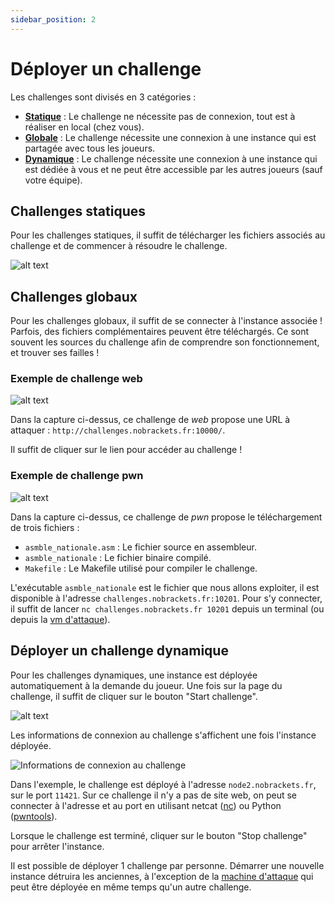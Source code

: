 ```yaml
---
sidebar_position: 2
---
```


# Déployer un challenge

Les challenges sont divisés en 3 catégories :
- [**Statique**](#challenges-statiques) : Le challenge ne nécessite pas de connexion, tout est à réaliser en local (chez vous).
- [**Globale**](#challenges-globaux) : Le challenge nécessite une connexion à une instance qui est partagée avec tous les joueurs.
- [**Dynamique**](#d%C3%A9ployer-un-challenge-dynamique) : Le challenge nécessite une connexion à une instance qui est dédiée à vous et ne peut être accessible par les autres joueurs (sauf votre équipe).

## Challenges statiques

Pour les challenges statiques, il suffit de télécharger les fichiers associés au challenge et de commencer à résoudre le challenge.

![alt text](image-11.png)

## Challenges globaux

Pour les challenges globaux, il suffit de se connecter à l'instance associée ! Parfois, des fichiers complémentaires peuvent être téléchargés. Ce sont souvent les sources du challenge afin de comprendre son fonctionnement, et trouver ses failles !

### Exemple de challenge web

![alt text](image-13.png)

Dans la capture ci-dessus, ce challenge de *web* propose une URL à attaquer : `http://challenges.nobrackets.fr:10000/`.

Il suffit de cliquer sur le lien pour accéder au challenge !

### Exemple de challenge pwn

![alt text](image-12.png)

Dans la capture ci-dessus, ce challenge de *pwn* propose le téléchargement de trois fichiers :
- `asmble_nationale.asm` : Le fichier source en assembleur.
- `asmble_nationale` : Le fichier binaire compilé.
- `Makefile` : Le Makefile utilisé pour compiler le challenge.

L'exécutable `asmble_nationale` est le fichier que nous allons exploiter, il est disponible à l'adresse `challenges.nobrackets.fr:10201`.
Pour s'y connecter, il suffit de lancer `nc challenges.nobrackets.fr 10201` depuis un terminal (ou depuis la [vm d'attaque](https://wiki.nobrackets.fr/docs/vm)).

## Déployer un challenge dynamique

Pour les challenges dynamiques, une instance est déployée automatiquement à la demande du joueur. Une fois sur la page du challenge, il suffit de cliquer sur le bouton "Start challenge".

![alt text](page_chall.png)

Les informations de connexion au challenge s'affichent une fois l'instance déployée.

![Informations de connexion au challenge](info_connexion.png)

Dans l'exemple, le challenge est déployé à l'adresse `node2.nobrackets.fr`, sur le port `11421`. Sur ce challenge il n'y a pas de site web, on peut se connecter à l'adresse et au port en utilisant netcat ([nc](https://linuxize.com/post/netcat-nc-command-with-examples/)) ou Python ([pwntools](https://docs.pwntools.com/en/stable/)).

Lorsque le challenge est terminé, cliquer sur le bouton "Stop challenge" pour arrêter l'instance.

Il est possible de déployer 1 challenge par personne. Démarrer une nouvelle instance détruira les anciennes, à l'exception de la [machine d'attaque](https://wiki.nobrackets.fr/docs/vm/) qui peut être déployée en même temps qu'un autre challenge.
